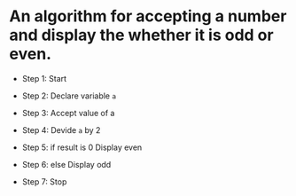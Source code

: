 # An algorithm for accepting a number and display the whether it is odd or even.
* Step 1: Start

* Step 2: Declare variable `a`

* Step 3: Accept value of a

* Step 4: Devide `a` by 2

* Step 5: if result is 0 
           Display even

* Step 6: else Display odd          

* Step 7: Stop
